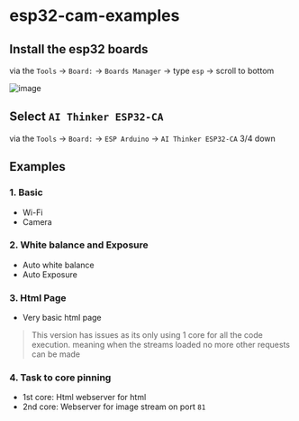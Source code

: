 # esp32-cam-examples

## Install the esp32 boards 

via the `Tools` -> `Board:` -> `Boards Manager` -> type `esp` -> scroll to bottom

![image](https://github.com/user-attachments/assets/87c17cc3-5ce7-48cc-9297-aeeb13e80eab)

## Select `AI Thinker ESP32-CA` 

via the `Tools` -> `Board:` -> `ESP Arduino` -> `AI Thinker ESP32-CA` 3/4 down

## Examples 

### 1. Basic
- Wi-Fi
- Camera

### 2. White balance and Exposure
- Auto white balance
- Auto Exposure

### 3. Html Page
- Very basic html page
> This version has issues as its only using 1 core for all the code execution. meaning when the streams loaded no more other requests can be made

### 4. Task to core pinning
- 1st core: Html webserver for html
- 2nd core: Webserver for image stream on port `81`
